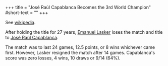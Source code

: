 +++
title = "José Raúl Capablanca Becomes the 3rd World Champion"
#short-text = ""
+++

See [wikipedia](https://en.wikipedia.org/wiki/World_Chess_Championship_1921).

After holding the title for 27 years, 
[Emanuel Lasker](https://en.wikipedia.org/wiki/Emanuel_Lasker)
loses the match and title to 
[José Raúl Capablanca](https://en.wikipedia.org/wiki/Jos%C3%A9_Ra%C3%BAl_Capablanca).

The match was to last 24 games, 12.5 points, or 8 wins whichever came first.
However, Lasker resigned the match after 14 games.
Capablanca's score was zero losses, 4 wins, 10 draws or 9/14 (64%).
